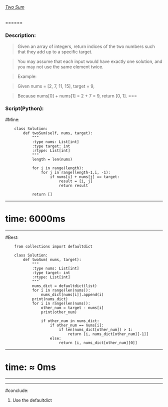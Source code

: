 ######  [Two Sum](https://leetcode.com/problems/two-sum/description/)
======
### Description:
>	Given an array of integers, return indices of the two numbers such that they add up to a specific target.

>	You may assume that each input would have exactly one solution, and you may not use the same element twice.

>	Example:

>	Given nums = [2, 7, 11, 15], target = 9,

>	Because nums[0] + nums[1] = 2 + 7 = 9,
>	return [0, 1].
===
### Script(Python):

#Mine:
```
    class Solution:
        def twoSum(self, nums, target):
            """
            :type nums: List[int]
            :type target: int
            :rtype: List[int]
            """
            length = len(nums)

            for i in range(length):
                for j in range(length-1,i, -1):
                    if nums[i] + nums[j] == target:
                        result = [i, j]
                        return result

            return []
```
___
# time: 6000ms
___
                        
#Best:
```
    from collections import defaultdict

    class Solution:
        def twoSum( nums, target):
            """
            :type nums: List[int]
            :type target: int
            :rtype: List[int]
            """
            nums_dict = defaultdict(list)
            for i in range(len(nums)):
                nums_dict[nums[i]].append(i)
            print(nums_dict)
            for i in range(len(nums)):
                other_num = target - nums[i]
                print(other_num)

                if other_num in nums_dict:
                    if other_num == nums[i]:
                        if len(nums_dict[other_num]) > 1:
                            return [i, nums_dict[other_num][-1]]
                    else:
                        return [i, nums_dict[other_num][0]]
```
___
# time: ≈ 0ms
___

---
#conclude:
1. Use the defaultdict
